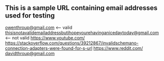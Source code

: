 ## This is a sample URL containing email addresses used for testing

owenthroup@gmail.com <-- valid </br>
thisisnotavalidemailaddressbutihopeyourehavinganicedaytoday@gmail.com <-- not valid
https://www.youtube.com/
https://stackoverflow.com/questions/39212867/invalidschemano-connection-adapters-were-found-for-s-url
https://www.reddit.com/
davidthroup@gmail.com
